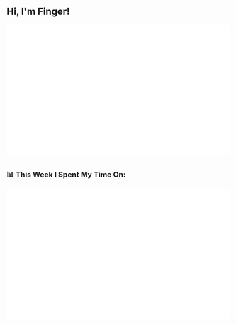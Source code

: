 <h2> Hi, I'm Finger!</h2>

<img align="right" src="https://raw.githubusercontent.com/spianmo/github-stats/master/generated/overview.svg#gh-light-mode-only">

<!-- <img align="right" height="160em" src="https://github-readme-stats-eight-theta.vercel.app/api/top-langs/?username=spianmo&layout=compact&langs_count=8&theme=algolia"/>	 -->
	
```go
package main

type Me struct {
	Name   string
	Job    string
	Code   string
	Skills string
}

func main() {
	me := &Me{
		Name:   "Finger",
		Job:    "Client-side Engineer",
		Code:   "Java, Kotlin, C#, Rust and C++ and Others",
		Skills: "Android, Security, Cross-platform client, NLP, CV, ASR ^o^",
	}
	_ = me
}
```


<h3>📊 This Week I Spent My Time On:</h3>
<img align='right' src="https://raw.githubusercontent.com/spianmo/github-stats/master/generated/languages.svg#gh-light-mode-only">

<!--START_SECTION:waka-->

```txt
TypeScript         5 hrs 51 mins   █████████░░░░░░░░░░░░░░░░   36.54 %
Python             4 hrs 26 mins   ███████░░░░░░░░░░░░░░░░░░   27.65 %
Kotlin             4 hrs 9 mins    ██████▒░░░░░░░░░░░░░░░░░░   25.89 %
JSON               34 mins         █░░░░░░░░░░░░░░░░░░░░░░░░   03.56 %
C++                28 mins         ▓░░░░░░░░░░░░░░░░░░░░░░░░   03.01 %
```

<!--END_SECTION:waka-->
